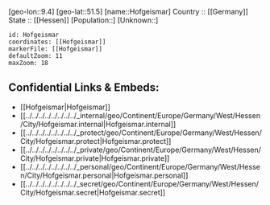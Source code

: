 ﻿---
location: [51.5,9.4] 
mapzoom: [7,12] 
mapmarker: city 
type: City
tags:
- geo/City


SpocWebEntityId: 30972
isDeleted: false
confidential: public

---
[geo-lon::9.4] 
[geo-lat::51.5] 
[name::Hofgeismar] 
Country :: [[Germany]]  
State :: [[Hessen]] 
[Population::] 
[Unknown::] 


```leaflet
id: Hofgeismar
coordinates: [[Hofgeismar]] 
markerFile: [[Hofgeismar]] 
defaultZoom: 11 
maxZoom: 18
```


## Confidential Links & Embeds: 
- [[Hofgeismar|Hofgeismar]]  
- [[../../../../../../../../_internal/geo/Continent/Europe/Germany/West/Hessen/City/Hofgeismar.internal|Hofgeismar.internal]] 
- [[../../../../../../../../_protect/geo/Continent/Europe/Germany/West/Hessen/City/Hofgeismar.protect|Hofgeismar.protect]] 
- [[../../../../../../../../_private/geo/Continent/Europe/Germany/West/Hessen/City/Hofgeismar.private|Hofgeismar.private]] 
- [[../../../../../../../../_personal/geo/Continent/Europe/Germany/West/Hessen/City/Hofgeismar.personal|Hofgeismar.personal]] 
- [[../../../../../../../../_secret/geo/Continent/Europe/Germany/West/Hessen/City/Hofgeismar.secret|Hofgeismar.secret]] 
